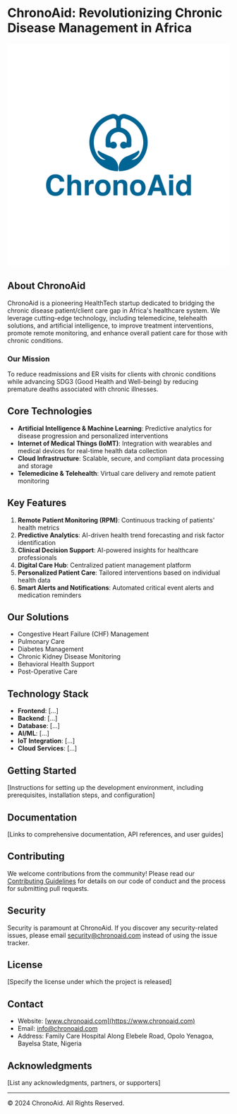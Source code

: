 # ChronoAid: Revolutionizing Chronic Disease Management in Africa

![ChronoAid Logo](/images/CHRONOAID-LOGO-BLUE.png)

## About ChronoAid

ChronoAid is a pioneering HealthTech startup dedicated to bridging the chronic disease patient/client care gap in Africa's healthcare system. We leverage cutting-edge technology, including telemedicine, telehealth solutions, and artificial intelligence, to improve treatment interventions, promote remote monitoring, and enhance overall patient care for those with chronic conditions.

### Our Mission

To reduce readmissions and ER visits for clients with chronic conditions while advancing SDG3 (Good Health and Well-being) by reducing premature deaths associated with chronic illnesses.

## Core Technologies

- **Artificial Intelligence & Machine Learning**: Predictive analytics for disease progression and personalized interventions
- **Internet of Medical Things (IoMT)**: Integration with wearables and medical devices for real-time health data collection
- **Cloud Infrastructure**: Scalable, secure, and compliant data processing and storage
- **Telemedicine & Telehealth**: Virtual care delivery and remote patient monitoring

## Key Features

1. **Remote Patient Monitoring (RPM)**: Continuous tracking of patients' health metrics
2. **Predictive Analytics**: AI-driven health trend forecasting and risk factor identification
3. **Clinical Decision Support**: AI-powered insights for healthcare professionals
4. **Digital Care Hub**: Centralized patient management platform
5. **Personalized Patient Care**: Tailored interventions based on individual health data
6. **Smart Alerts and Notifications**: Automated critical event alerts and medication reminders

## Our Solutions

- Congestive Heart Failure (CHF) Management
- Pulmonary Care
- Diabetes Management
- Chronic Kidney Disease Monitoring
- Behavioral Health Support
- Post-Operative Care

## Technology Stack

- **Frontend**: [...]
- **Backend**: [...]
- **Database**: [...]
- **AI/ML**: [...]
- **IoT Integration**: [...]
- **Cloud Services**: [...]

## Getting Started

[Instructions for setting up the development environment, including prerequisites, installation steps, and configuration]

## Documentation

[Links to comprehensive documentation, API references, and user guides]

## Contributing

We welcome contributions from the community! Please read our [Contributing Guidelines](link_to_contributing_guidelines) for details on our code of conduct and the process for submitting pull requests.

## Security

Security is paramount at ChronoAid. If you discover any security-related issues, please email <security@chronoaid.com> instead of using the issue tracker.

## License

[Specify the license under which the project is released]

## Contact

- Website: [www.chronoaid.com](https://www.chronoaid.com)
- Email: <info@chronoaid.com>
- Address: Family Care Hospital Along Elebele Road, Opolo Yenagoa, Bayelsa State, Nigeria

## Acknowledgments

[List any acknowledgments, partners, or supporters]

---

© 2024 ChronoAid. All Rights Reserved.
